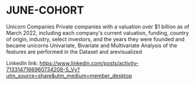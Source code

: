 # JUNE-COHORT
Unicorn Companies Private companies with a valuation over $1 billion as of March 2022, including each company's current valuation, funding,
country of origin, industry, select investors, and the years they were founded and became unicorns
Univariate, Bivariate and Multivariate Analysis of the features are performed in the Dataset and arevisualized

LinkedIn link: https://www.linkedin.com/posts/activity-7133147166960734208-S_Vy?utm_source=share&utm_medium=member_desktop
